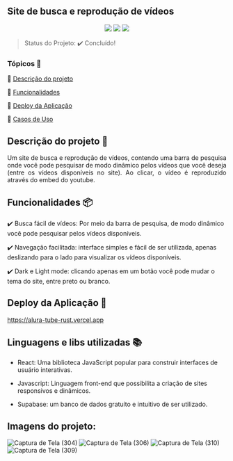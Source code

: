 ## Site de busca e reprodução de vídeos

<p align="center">
  <img src="https://img.shields.io/static/v1?label=react&message=framework&color=blue&style=for-the-badge&logo=REACT"/>
  <img src="https://img.shields.io/static/v1?label=supabase&message=BancoDeDados&color=blue&style=for-the-badge&logo=supabase"/>
  <img src="http://img.shields.io/static/v1?label=javascript&message=linguagem&color=red&style=for-the-badge&logo=javascript"/>
</p>

> Status do Projeto: :heavy_check_mark: Concluído!

### Tópicos 🔹

:small_blue_diamond: [Descrição do projeto](#descrição-do-projeto)

:small_blue_diamond: [Funcionalidades](#funcionalidades)

:small_blue_diamond: [Deploy da Aplicação](#deploy-da-aplicação-dash)

:small_blue_diamond: [Casos de Uso](#casos-de-uso-warning)

## Descrição do projeto 📝

<p align="justify">
Um site de busca e reprodução de vídeos, contendo uma barra de pesquisa onde você pode pesquisar de modo dinâmico pelos vídeos que você deseja (entre os vídeos disponíveis no site). Ao clicar, o vídeo é reproduzido através do embed do youtube.
</p>

## Funcionalidades 📦

:heavy_check_mark: Busca fácil de vídeos: Por meio da barra de pesquisa, de modo dinâmico você pode pesquisar pelos vídeos disponíveis. 

:heavy_check_mark: Navegação facilitada: interface simples e fácil de ser utilizada, apenas deslizando para o lado para visualizar os vídeos disponíveis.

:heavy_check_mark: Dark e Light mode: clicando apenas em um botão você pode mudar o tema do site, entre preto ou branco.

## Deploy da Aplicação :dash:

https://alura-tube-rust.vercel.app

## Linguagens e libs utilizadas :books:

- React: Uma biblioteca JavaScript popular para construir interfaces de usuário interativas.

- Javascript: Linguagem front-end que possibilita a criação de sites responsivos e dinâmicos.

- Supabase: um banco de dados gratuíto e intuitivo de ser utilizado.

## Imagens do projeto:

![Captura de Tela (304)](https://github.com/LeonardoAlves04/fsw-trips/assets/69488943/6a586bba-62f7-497a-bb5f-593b529c4f5a)
![Captura de Tela (306)](https://github.com/LeonardoAlves04/fsw-trips/assets/69488943/9e5176d7-3599-4f55-a9b3-66a9cb840aca)
![Captura de Tela (310)](https://github.com/LeonardoAlves04/fsw-trips/assets/69488943/785083df-be2b-4c56-943c-61739a710127)
![Captura de Tela (309)](https://github.com/LeonardoAlves04/fsw-trips/assets/69488943/30b1aac1-5883-4dd4-9e9a-cba3efd37df9)
